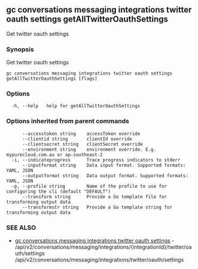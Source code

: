 ## gc conversations messaging integrations twitter oauth settings getAllTwitterOauthSettings

Get twitter oauth settings

### Synopsis

Get twitter oauth settings

```
gc conversations messaging integrations twitter oauth settings getAllTwitterOauthSettings [flags]
```

### Options

```
  -h, --help   help for getAllTwitterOauthSettings
```

### Options inherited from parent commands

```
      --accesstoken string    accessToken override
      --clientid string       clientId override
      --clientsecret string   clientSecret override
      --environment string    environment override. E.g. mypurecloud.com.au or ap-southeast-2
  -i, --indicateprogress      Trace progress indicators to stderr
      --inputformat string    Data input format. Supported formats: YAML, JSON
      --outputformat string   Data output format. Supported formats: YAML, JSON
  -p, --profile string        Name of the profile to use for configuring the cli (default "DEFAULT")
      --transform string      Provide a Go template file for transforming output data
      --transformstr string   Provide a Go template string for transforming output data
```

### SEE ALSO

* [gc conversations messaging integrations twitter oauth settings](gc_conversations_messaging_integrations_twitter_oauth_settings.html)	 - /api/v2/conversations/messaging/integrations/{integrationId}/twitter/oauth/settings /api/v2/conversations/messaging/integrations/twitter/oauth/settings


